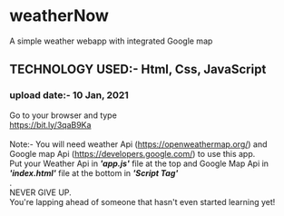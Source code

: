 # weatherNow
 A simple weather webapp with integrated Google map<br>
## TECHNOLOGY USED:- Html, Css, JavaScript
### upload date:- 10 Jan, 2021
Go to your browser and type<br>
https://bit.ly/3qaB9Ka<br>
<br>
Note:- You will need weather Api (https://openweathermap.org/) and Google map Api (https://developers.google.com/) to use this app.<br>
Put your Weather Api in ***'app.js'*** file at the top and Google Map Api in ***'index.html'*** file at the bottom in ***'Script Tag'***<br>. 
<br>
NEVER GIVE UP.<br>
You're lapping ahead of someone that hasn't even started learning yet!
